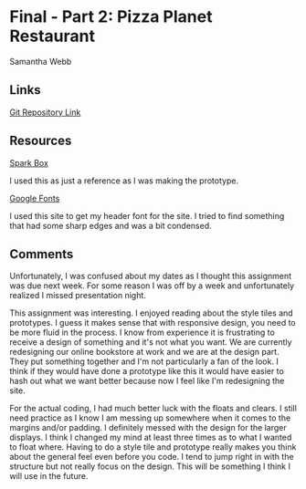 # Final - Part 2: Pizza Planet Restaurant

Samantha Webb

## Links

[Git Repository Link](https://github.com/swebb1459/project_final2_webb_samantha.git)



## Resources

[Spark Box](http://sparkbox.github.io/style-prototype/)

I used this as just a reference as I was making the prototype.

[Google Fonts](https://www.google.com/fonts)

I used this site to get my header font for the site. I tried to find something that had some sharp edges and was a bit condensed.


## Comments

Unfortunately, I was confused about my dates as I thought this assignment was due next week. For some reason I was off by a week and unfortunately realized I missed presentation night.

This assignment was interesting. I enjoyed reading about the style tiles and prototypes. I guess it makes sense that with responsive design, you need to be more fluid in the process. I know from experience it is frustrating to receive a design of something and it's not what you want. We are currently redesigning our online bookstore at work and we are at the design part. They put something together and I'm not particularly a fan of the look. I think if they would have done a prototype like this it would have easier to hash out what we want better because now I feel like I'm redesigning the site.

For the actual coding, I had much better luck with the floats and clears. I still need practice as I know I am messing up somewhere when it comes to the margins and/or padding. I definitely messed with the design for the larger displays. I think I changed my mind at least three times as to what I wanted to float where. Having to do a style tile and prototype really makes you think about the general feel even before you code. I tend to jump right in with the structure but not really focus on the design. This will be something I think I will use in the future. 

